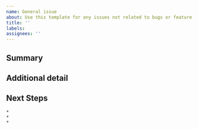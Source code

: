 ```yaml
---
name: General issue
about: Use this template for any issues not related to bugs or feature requests
title: ''
labels:
assignees: ''
---
```


<!--- Provide a general summary of the issue in the Title above -->
<!--- Please label the issue with one of the following: Documentation, Outreach or Question -->

## Summary
<!--- Describe the motivation behind the issue -->

## Additional detail
<!--- Provide a additional details that could help developers understand the issue -->

## Next Steps
<!--- Provide possible steps to take in order to address the issue -->

    * 
    * 
    * 
